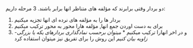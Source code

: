 دو بردار وقتی برابرند که مؤلفه های متناظر انها برابر باشند. 3 مرحله داریم:
1. بردار ها را به مؤلفه های نرده ای انها تجزیه میکنیم
2. برای به دست اوردن جمع انها, مؤلفه هارا محور به محور ترکیب میکنیم
3. و در اخر انهارا ترکیب میکنیم \*
*میتوان برحسب نمادگذاری بردارهای یکه یا بزرگی-زاویه بیان کنیم*
این روش را برای تفریق نیز میتوان استفاده کرد

